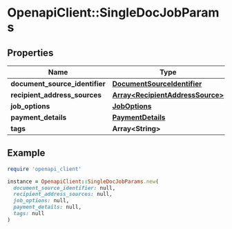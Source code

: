 # OpenapiClient::SingleDocJobParams

## Properties

| Name | Type | Description | Notes |
| ---- | ---- | ----------- | ----- |
| **document_source_identifier** | [**DocumentSourceIdentifier**](DocumentSourceIdentifier.md) |  |  |
| **recipient_address_sources** | [**Array&lt;RecipientAddressSource&gt;**](RecipientAddressSource.md) |  |  |
| **job_options** | [**JobOptions**](JobOptions.md) |  |  |
| **payment_details** | [**PaymentDetails**](PaymentDetails.md) |  |  |
| **tags** | **Array&lt;String&gt;** |  | [optional] |

## Example

```ruby
require 'openapi_client'

instance = OpenapiClient::SingleDocJobParams.new(
  document_source_identifier: null,
  recipient_address_sources: null,
  job_options: null,
  payment_details: null,
  tags: null
)
```

